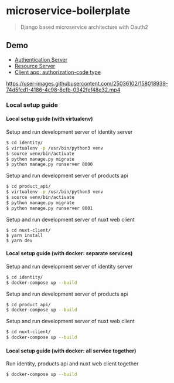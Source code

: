 # microservice-boilerplate
> Django based microservice architecture with Oauth2


## Demo
- [Authentication Server](./identity/)
- [Resource Server](./product_api/)
- [Client app: authorization-code type](./nuxt-client/)

https://user-images.githubusercontent.com/25036102/158018939-74d5fcd1-4186-4c98-8cfb-0342fef48e32.mp4

### Local setup guide
#### Local setup guide (with virtualenv)
Setup and run development server of identity server
```bash
$ cd identity/
$ virtualenv -p /usr/bin/python3 venv
$ source venv/bin/activate
$ python manage.py migrate
$ python manage.py runserver 8000
```

Setup and run development server of products api
```bash
$ cd product_api/
$ virtualenv -p /usr/bin/python3 venv
$ source venv/bin/activate
$ python manage.py migrate
$ python manage.py runserver 8001
```

Setup and run development server of nuxt web client
```shell
$ cd nuxt-client/
$ yarn install
$ yarn dev
```

#### Local setup guide (with docker: separate services)
Setup and run development server of identity server
```bash
$ cd identity/
$ docker-compose up --build
```

Setup and run development server of products api
```bash
$ cd product_api/
$ docker-compose up --build
```

Setup and run development server of nuxt web client
```bash
$ cd nuxt-client/
$ docker-compose up --build
```


#### Local setup guide (with docker: all service together)
Run identity, products api and nuxt web client together
```bash
$ docker-compose up --build
```
